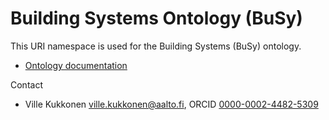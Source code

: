 # Building Systems Ontology (BuSy)

This URI namespace is used for the Building Systems (BuSy) ontology.

* [Ontology documentation](https://vijoc.github.io/busy)

Contact

* Ville Kukkonen <ville.kukkonen@aalto.fi>, ORCID [0000-0002-4482-5309](https://orcid.org/0000-0002-4482-5309)
